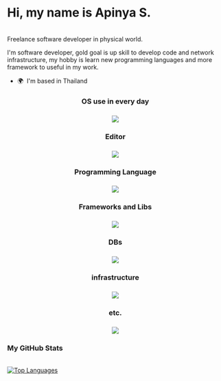 # Hi, my name is Apinya S.
<br>
Freelance software developer in physical world.
<br>

I'm software developer, gold goal is up skill to develop code and network infrastructure, my hobby is learn new programming languages and more framework to useful in my work.

*   🌍  I'm based in Thailand

<h3 align="center">OS use in every day<h3/>
<p align="center">
  <a href="https://skillicons.dev">
    <img src="https://skillicons.dev/icons?i=windows,linux" />
  </a>
</p>

  
<h3 align="center">Editor<h3/>
<p align="center">
  <a href="https://skillicons.dev">
    <img src="https://skillicons.dev/icons?i=vscode,vim" />
  </a>
</p>

<h3 align="center">Programming Language<h3/>
<p align="center">
  <a href="https://skillicons.dev">
    <img src="https://skillicons.dev/icons?i=js,ts,c,cpp,cs,python,zig" />
  </a>
</p>

<h3 align="center">Frameworks and Libs<h3/>
<p align="center">
  <a href="https://skillicons.dev">
    <img src="https://skillicons.dev/icons?i=nodejs,bun,nextjs,vite" />
  </a>
</p>

<h3 align="center">DBs<h3/>
<p align="center">
  <a href="https://skillicons.dev">
    <img src="https://skillicons.dev/icons?i=postgres,mongodb,mysql" />
  </a>
</p>

<h3 align="center">infrastructure<h3/>
<p align="center">
  <a href="https://skillicons.dev">
    <img src="https://skillicons.dev/icons?i=docker" />
  </a>
</p>

<h3 align="center">etc.<h3/>
<p align="center">
  <a href="https://skillicons.dev">
    <img src="https://skillicons.dev/icons?i=figma,grafana" />
  </a>
</p>

<!-- <p align="center"> <a href="https://www.github.com/apinyafrondev" target="_blank" rel="noreferrer"> <picture> <source media="(prefers-color-scheme: dark)" srcset="https://raw.githubusercontent.com/danielcranney/readme-generator/main/public/icons/socials/github-dark.svg" /> <source media="(prefers-color-scheme: light)" srcset="https://raw.githubusercontent.com/danielcranney/readme-generator/main/public/icons/socials/github.svg" /> <img src="https://raw.githubusercontent.com/danielcranney/readme-generator/main/public/icons/socials/github.svg" width="32" height="32" /> </picture> </a> <a href="http://www.instagram.com/apinya_s45" target="_blank" rel="noreferrer"> <picture> <source media="(prefers-color-scheme: dark)" srcset="https://raw.githubusercontent.com/danielcranney/readme-generator/main/public/icons/socials/instagram-dark.svg" /> <source media="(prefers-color-scheme: light)" srcset="https://raw.githubusercontent.com/danielcranney/readme-generator/main/public/icons/socials/instagram.svg" /> <img src="https://raw.githubusercontent.com/danielcranney/readme-generator/main/public/icons/socials/instagram.svg" width="32" height="32" /> </picture> </a> <a href="https://www.linkedin.com/in/apinya-s-6a0b95324/" target="_blank" rel="noreferrer"> <picture> <source media="(prefers-color-scheme: dark)" srcset="https://raw.githubusercontent.com/danielcranney/readme-generator/main/public/icons/socials/linkedin-dark.svg" /> <source media="(prefers-color-scheme: light)" srcset="https://raw.githubusercontent.com/danielcranney/readme-generator/main/public/icons/socials/linkedin.svg" /> <img src="https://raw.githubusercontent.com/danielcranney/readme-generator/main/public/icons/socials/linkedin.svg" width="32" height="32" /> </picture> </a> <a href="http://www.medium.com/apinya_codecreator" target="_blank" rel="noreferrer"> <picture> <source media="(prefers-color-scheme: dark)" srcset="https://raw.githubusercontent.com/danielcranney/readme-generator/main/public/icons/socials/medium-dark.svg" /> <source media="(prefers-color-scheme: light)" srcset="https://raw.githubusercontent.com/danielcranney/readme-generator/main/public/icons/socials/medium.svg" /> <img src="https://raw.githubusercontent.com/danielcranney/readme-generator/main/public/icons/socials/medium.svg" width="32" height="32" /> </picture> </a> <a href="https://www.x.com/kussoriz" target="_blank" rel="noreferrer"> <picture> <source media="(prefers-color-scheme: dark)" srcset="https://raw.githubusercontent.com/danielcranney/readme-generator/main/public/icons/socials/twitter-dark.svg" /> <source media="(prefers-color-scheme: light)" srcset="https://raw.githubusercontent.com/danielcranney/readme-generator/main/public/icons/socials/twitter.svg" /> <img src="https://raw.githubusercontent.com/danielcranney/readme-generator/main/public/icons/socials/twitter.svg" width="32" height="32" /> </picture> </a> <a href="https://www.youtube.com/@jsonsunddy" target="_blank" rel="noreferrer"> <picture> <source media="(prefers-color-scheme: dark)" srcset="https://raw.githubusercontent.com/danielcranney/readme-generator/main/public/icons/socials/youtube-dark.svg" /> <source media="(prefers-color-scheme: light)" srcset="https://raw.githubusercontent.com/danielcranney/readme-generator/main/public/icons/socials/youtube.svg" /> <img src="https://raw.githubusercontent.com/danielcranney/readme-generator/main/public/icons/socials/youtube.svg" width="32" height="32" /> </picture> </a></p> -->

<h3 align="left">My GitHub Stats</h3>
<br>
<a href="https://github.com/apinyafrondev" align="center"><img src="https://github-readme-stats.vercel.app/api/top-langs/?username=apinyafrondev&langs_count=10&title_color=3382ed&text_color=000000&icon_color=10b981&bg_color=ffffff&hide_border=true&locale=en&custom_title=Top%20%Languages" alt="Top Languages" /></a>
